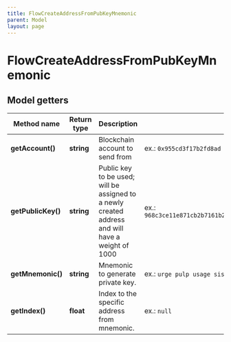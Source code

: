 ```yaml
---
title: FlowCreateAddressFromPubKeyMnemonic
parent: Model
layout: page
---
```


# FlowCreateAddressFromPubKeyMnemonic

## Model getters

Method name | Return type | Description | Notes
------------ | ------------- | ------------- | -------------
**getAccount()** | **string** | Blockchain account to send from | ex.: `0x955cd3f17b2fd8ad`
**getPublicKey()** | **string** | Public key to be used; will be assigned to a newly created address and will have a weight of 1000 | ex.: `968c3ce11e871cb2b7161b282655ee5fcb051f3c04894705d771bf11c6fbebfc6556ab8a0c04f45ea56281312336d0668529077c9d66891a6cad3db877acbe90`
**getMnemonic()** | **string** | Mnemonic to generate private key. | ex.: `urge pulp usage sister evidence arrest palm math please chief egg abuse`
**getIndex()** | **float** | Index to the specific address from mnemonic. | ex.: `null`

